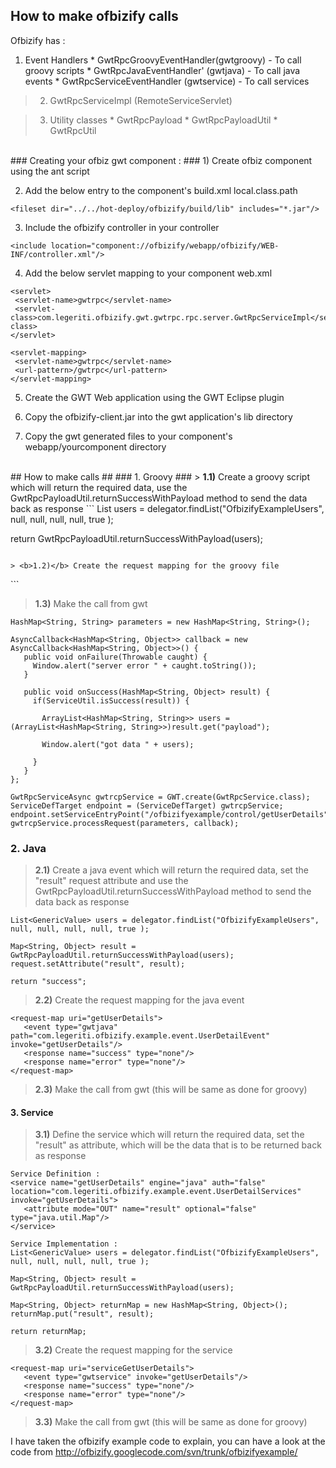 ## How to make ofbizify calls ##

Ofbizify has :
  1. Event Handlers
    * GwtRpcGroovyEventHandler(gwtgroovy) - To call groovy scripts
    * GwtRpcJavaEventHandler' (gwtjava)   - To call java events
    * GwtRpcServiceEventHandler (gwtservice) - To call services

> 2. GwtRpcServiceImpl (RemoteServiceServlet)

> 3. Utility classes
    * GwtRpcPayload
    * GwtRpcPayloadUtil
    * GwtRpcUtil

<br />
### Creating your ofbiz gwt component : ###
1) Create ofbiz component using the ant script

2) Add the below entry to the component's build.xml local.class.path

`<fileset dir="../../hot-deploy/ofbizify/build/lib" includes="*.jar"/>`

3) Include the ofbizify controller in your controller

`<include location="component://ofbizify/webapp/ofbizify/WEB-INF/controller.xml"/>`

4) Add the below servlet mapping to your component web.xml

```
<servlet>
 <servlet-name>gwtrpc</servlet-name>
 <servlet-class>com.legeriti.ofbizify.gwt.gwtrpc.rpc.server.GwtRpcServiceImpl</servlet-class>
</servlet>

<servlet-mapping>
 <servlet-name>gwtrpc</servlet-name>
 <url-pattern>/gwtrpc</url-pattern>
</servlet-mapping>
```

5) Create the GWT Web application using the GWT Eclipse plugin

6) Copy the ofbizify-client.jar into the gwt application's lib directory

7) Copy the gwt generated files to your component's webapp/yourcomponent directory

<br />
## How to make calls ##
### 1. Groovy ###
> <b>1.1)</b> Create a groovy script which will return the required data, use the GwtRpcPayloadUtil.returnSuccessWithPayload method to send the data back as response
```
List<GenericValue> users = delegator.findList("OfbizifyExampleUsers", null, null, null, null, true );

return GwtRpcPayloadUtil.returnSuccessWithPayload(users);
```

> <b>1.2)</b> Create the request mapping for the groovy file
```
<request-map uri="getUserDetails">
<event type="gwtgroovy" path="component://ofbizifyexample/webapp/ofbizifyexample/WEB-INF/actions/" invoke="GetUserDetails.groovy"/>
   <response name="success" type="none"/>
   <response name="error" type="none"/>
</request-map>
```

> <b>1.3)</b> Make the call from gwt
```
HashMap<String, String> parameters = new HashMap<String, String>();

AsyncCallback<HashMap<String, Object>> callback = new AsyncCallback<HashMap<String, Object>>() {
   public void onFailure(Throwable caught) {
     Window.alert("server error " + caught.toString());
   }

   public void onSuccess(HashMap<String, Object> result) {
     if(ServiceUtil.isSuccess(result)) {

       ArrayList<HashMap<String, String>> users = (ArrayList<HashMap<String, String>>)result.get("payload");

       Window.alert("got data " + users);

     }
   }
};

GwtRpcServiceAsync gwtrcpService = GWT.create(GwtRpcService.class);
ServiceDefTarget endpoint = (ServiceDefTarget) gwtrcpService;
endpoint.setServiceEntryPoint("/ofbizifyexample/control/getUserDetails");
gwtrcpService.processRequest(parameters, callback);
```

### 2. Java ###
> <b>2.1)</b> Create a java event which will return the required data, set the "result" request attribute and use the GwtRpcPayloadUtil.returnSuccessWithPayload method to send the data back as response
```
List<GenericValue> users = delegator.findList("OfbizifyExampleUsers", null, null, null, null, true );

Map<String, Object> result = GwtRpcPayloadUtil.returnSuccessWithPayload(users);
request.setAttribute("result", result);

return "success";
```

> <b>2.2)</b> Create the request mapping for the java event
```
<request-map uri="getUserDetails">
   <event type="gwtjava" path="com.legeriti.ofbizify.example.event.UserDetailEvent" invoke="getUserDetails"/>
   <response name="success" type="none"/>
   <response name="error" type="none"/>
</request-map>
```

> <b>2.3)</b> Make the call from gwt (this will be same as done for groovy)

#### 3. Service ####
> <b>3.1)</b> Define the service which will return the required data, set the "result" as attribute, which will be the data that is to be returned back as response
```
Service Definition :
<service name="getUserDetails" engine="java" auth="false" location="com.legeriti.ofbizify.example.event.UserDetailServices" invoke="getUserDetails">
   <attribute mode="OUT" name="result" optional="false" type="java.util.Map"/>
</service>
```
```
Service Implementation :
List<GenericValue> users = delegator.findList("OfbizifyExampleUsers", null, null, null, null, true );

Map<String, Object> result = GwtRpcPayloadUtil.returnSuccessWithPayload(users);

Map<String, Object> returnMap = new HashMap<String, Object>();
returnMap.put("result", result);

return returnMap;
```

> <b>3.2)</b> Create the request mapping for the service
```
<request-map uri="serviceGetUserDetails">
   <event type="gwtservice" invoke="getUserDetails"/>
   <response name="success" type="none"/>
   <response name="error" type="none"/>
</request-map>
```

> <b>3.3)</b> Make the call from gwt (this will be same as done for groovy)


I have taken the ofbizify example code to explain, you can have a look at the code from http://ofbizify.googlecode.com/svn/trunk/ofbizifyexample/